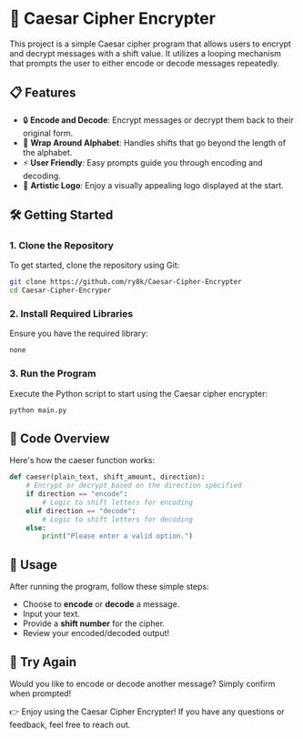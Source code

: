 # 📜 Caesar Cipher Encrypter

This project is a simple Caesar cipher program that allows users to encrypt and decrypt messages with a shift value. It utilizes a looping mechanism that prompts the user to either encode or decode messages repeatedly.

## 📋 Features
- 🔒 **Encode and Decode**: Encrypt messages or decrypt them back to their original form.
- 🔄 **Wrap Around Alphabet**: Handles shifts that go beyond the length of the alphabet.
- ⚡ **User Friendly**: Easy prompts guide you through encoding and decoding.
- 🎨 **Artistic Logo**: Enjoy a visually appealing logo displayed at the start.

## 🛠️ Getting Started

### 1. Clone the Repository
To get started, clone the repository using Git:
```bash
git clone https://github.com/ry8k/Caesar-Cipher-Encrypter
cd Caesar-Cipher-Encryper
```

### 2. Install Required Libraries
Ensure you have the required library:
```bash
none
```

### 3. Run the Program
Execute the Python script to start using the Caesar cipher encrypter:
```bash
python main.py
```

## 📝 Code Overview
Here's how the caeser function works:

```python
def caeser(plain_text, shift_amount, direction):
    # Encrypt or decrypt based on the direction specified
    if direction == "encode":
        # Logic to shift letters for encoding
    elif direction == "decode":
        # Logic to shift letters for decoding
    else:
        print("Please enter a valid option.")
```

## 🔧 Usage
After running the program, follow these simple steps:
- Choose to **encode** or **decode** a message.
- Input your text.
- Provide a **shift number** for the cipher.
- Review your encoded/decoded output! 

## 🔄 Try Again
Would you like to encode or decode another message? Simply confirm when prompted! 

👉 Enjoy using the Caesar Cipher Encrypter! If you have any questions or feedback, feel free to reach out.
